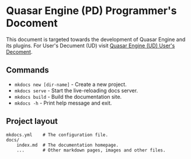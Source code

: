 # Quasar Engine (PD) Programmer's Docoment

This document is targeted towards the development of Quasar Engine and its plugins. For User's Decument (UD) visit [Quasar Engine (UD) User's Decoment](http://xyz).

## Commands

* `mkdocs new [dir-name]` - Create a new project.
* `mkdocs serve` - Start the live-reloading docs server.
* `mkdocs build` - Build the documentation site.
* `mkdocs -h` - Print help message and exit.

## Project layout

    mkdocs.yml    # The configuration file.
    docs/
        index.md  # The documentation homepage.
        ...       # Other markdown pages, images and other files.
